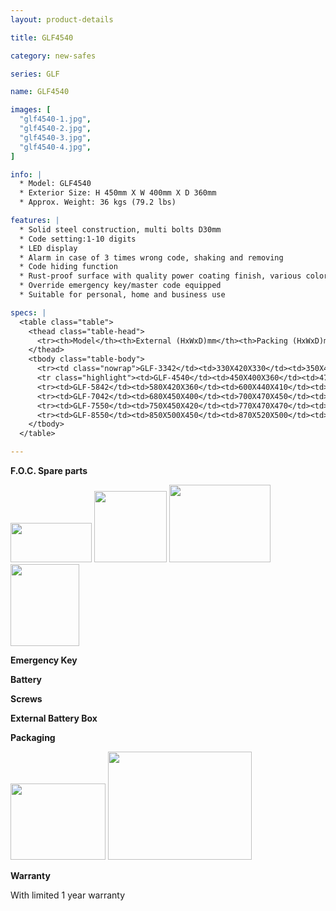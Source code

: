 ```yaml
---
layout: product-details

title: GLF4540

category: new-safes

series: GLF

name: GLF4540

images: [
  "glf4540-1.jpg",
  "glf4540-2.jpg",
  "glf4540-3.jpg",
  "glf4540-4.jpg",
]

info: |
  * Model: GLF4540
  * Exterior Size: H 450mm X W 400mm X D 360mm
  * Approx. Weight: 36 kgs (79.2 lbs)

features: |
  * Solid steel construction, multi bolts D30mm
  * Code setting:1-10 digits
  * LED display
  * Alarm in case of 3 times wrong code, shaking and removing
  * Code hiding function
  * Rust-proof surface with quality power coating finish, various colors available
  * Override emergency key/master code equipped
  * Suitable for personal, home and business use

specs: |
  <table class="table">
    <thead class="table-head">
      <tr><th>Model</th><th>External (HxWxD)mm</th><th>Packing (HxWxD)mm</th><th>Weight (kg)</th><th>Door (mm)</th><th>Body (mm)</th><th>20’FCL (pcs)</th></tr>
    </thead>
    <tbody class="table-body">
      <tr><td class="nowrap">GLF-3342</td><td>330X420X330</td><td>350X420X380</td><td>36</td><td>10</td><td>4</td><td>480</td></tr>
      <tr class="highlight"><td>GLF-4540</td><td>450X400X360</td><td>470X420X410</td><td>46</td><td>10</td><td>4</td><td>380</td></tr>
      <tr><td>GLF-5842</td><td>580X420X360</td><td>600X440X410</td><td>74</td><td>10</td><td>6</td><td>240</td></tr>
      <tr><td>GLF-7042</td><td>680X450X400</td><td>700X470X450</td><td>98</td><td>10</td><td>6</td><td>200</td></tr>
      <tr><td>GLF-7550</td><td>750X450X420</td><td>770X470X470</td><td>108</td><td>10</td><td>6</td><td>175</td></tr>
      <tr><td>GLF-8550</td><td>850X500X450</td><td>870X520X500</td><td>133</td><td>10</td><td>6</td><td>130</td></tr>
    </tbody>
  </table>

---
```


**F.O.C. Spare parts**

<img alt="" src="{IMAGE_CDN}/glf4540-5.jpg" style="width: 130px; height: 63px;" />

<img alt="" src="{IMAGE_CDN}/glf4540-6.jpg" style="width: 116px; height: 114px;" />

<img alt="" src="{IMAGE_CDN}/glf4540-7.jpg" style="width: 162px; height: 124px;" />

<img alt="" src="{IMAGE_CDN}/glf4540-8.jpg" style="width: 110px; height: 131px;" />

**Emergency Key**

**Battery**

**Screws**

**External Battery Box**

**Packaging**

<img height="144" src="{IMAGE_CDN}/glf4540-9.jpg" style="width: 152px; height: 122px" width="183" />

<img alt="" src="{IMAGE_CDN}/glf4540-10.jpg" style="width: 230px; height: 173px;" />

**Warranty**

With limited 1 year warranty
